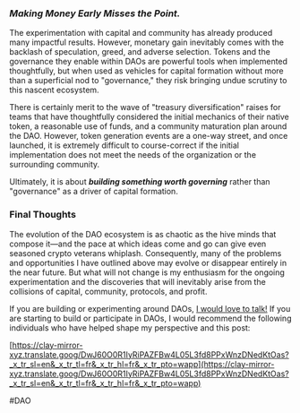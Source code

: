 ### **_Making Money Early Misses the Point._**

The experimentation with capital and community has already produced many impactful results. However, monetary gain inevitably comes with the backlash of speculation, greed, and adverse selection. Tokens and the governance they enable within DAOs are powerful tools when implemented thoughtfully, but when used as vehicles for capital formation without more than a superficial nod to "governance," they risk bringing undue scrutiny to this nascent ecosystem.

There is certainly merit to the wave of "treasury diversification" raises for teams that have thoughtfully considered the initial mechanics of their native token, a reasonable use of funds, and a community maturation plan around the DAO. However, token generation events are a one-way street, and once launched, it is extremely difficult to course-correct if the initial implementation does not meet the needs of the organization or the surrounding community.

Ultimately, it is about **_building something worth governing_** rather than "governance" as a driver of capital formation.

### **Final Thoughts**

The evolution of the DAO ecosystem is as chaotic as the hive minds that compose it—and the pace at which ideas come and go can give even seasoned crypto veterans whiplash. Consequently, many of the problems and opportunities I have outlined above may evolve or disappear entirely in the near future. But what will not change is my enthusiasm for the ongoing experimentation and the discoveries that will inevitably arise from the collisions of capital, community, protocols, and profit.

If you are building or experimenting around DAOs, [I would love to talk!](https://twitter.com/crabbylions) If you are starting to build or participate in DAOs, I would recommend the following individuals who have helped shape my perspective and this post:

[https://clay-mirror-xyz.translate.goog/DwJ60O0R1IyRiPAZFBw4L05L3fd8PPxWnzDNedKtOas?_x_tr_sl=en&_x_tr_tl=fr&_x_tr_hl=fr&_x_tr_pto=wapp](https://clay-mirror-xyz.translate.goog/DwJ60O0R1IyRiPAZFBw4L05L3fd8PPxWnzDNedKtOas?_x_tr_sl=en&_x_tr_tl=fr&_x_tr_hl=fr&_x_tr_pto=wapp)

#DAO 
